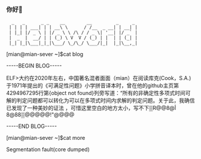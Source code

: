### 你好👋
```
  _   _      _ _    __        __         _     _ 
 | | | | ___| | | __\ \      / /__  _ __| | __| |
 | |_| |/ _ \ | |/ _ \ \ /\ / / _ \| '__| |/ _` |
 |  _  |  __/ | | (_) \ V  V / (_) | |  | | (_| |
 |_| |_|\___|_|_|\___/ \_/\_/ \___/|_|  |_|\__,_|
```
[mian@mian-sever ~]$cat blog

-----BEGIN BLOG-----

ELF>大约在2020年左右，中国著名混者面面（mian）在阅读库克(Cook，S.A.)于1971年提出的《可满足性问题》小学拼音译本时，曾在他的github主页第4294967295行第{object not found}列旁写道：“所有的非确定性多项式时间可解的判定问题都可以转化为可以在多项式时间内求解的判定问题。关于此，我确信已发现了一种美妙的证法 ，可惜这里空白的地方太小，写不下▒R@@أ@8     @"!@@@@@▒88@8@@@

-----END BLOG-----

[mian@mian-sever ~]$cat more

Segmentation fault(core dumped)
